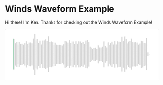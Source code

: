 # Winds Waveform Example

Hi there! I'm Ken. Thanks for checking out the Winds Waveform Example!

![](/waveform.gif)
